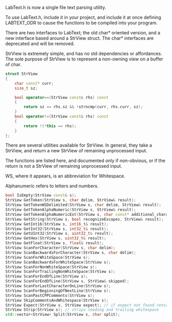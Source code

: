 
LabText.h is now a single file text parsing utility.

To use LabText.h, include it in your project, and include it at once defining
LABTEXT_ODR to cause the functions to be compiled into your program.

There are two interfaces to LabText; the old char* oriented version, and a new
interface based around a StrView struct. The char* interfaces are deprecated and
will be removed.

StrView is extremely simple, and has no std dependencies or affordances. The
sole purpose of StrView is to represent a non-owning view on a buffer of char.

```cpp
struct StrView
{
    char const* curr;
    size_t sz;

    bool operator==(StrView const& rhs) const
    {
        return sz == rhs.sz && !strncmp(curr, rhs.curr, sz);
    }
    bool operator!=(StrView const& rhs) const
    {
        return !(*this == rhs);
    }
};
```

There are several utilities available for StrView. In general, they take a
StrView, and return a new StrView of remaining unprocessed input.

The functions are listed here, and documented only if non-obvious, or if the
return is not a StrView of remaining unprocessed input.

WS, where it appears, is an abbreviation for Whitespace.

Alphanumeric refers to letters and numbers.

```cpp
bool IsEmpty(StrView const& s);
StrView GetToken(StrView s, char delim, StrView& result);
StrView GetTokenWSDelimited(StrView s, char delim, StrView& result);
StrView GetTokenAlphaNumeric(StrView s, StrView& result);
StrView GetTokenAlphaNumericExt(StrView s, char const* additional_characters, StrView& result);
StrView GetString(StrView s, bool recognizeEscapes, StrView& result);
StrView GetInt16(StrView s, int16_t& result);
StrView GetInt32(StrView s, int32_t& result);
StrView GetUInt32(StrView s, uint32_t& result);
StrView GetHex(StrView s, uint32_t& result);
StrView GetFloat(StrView s, float& result);
StrView ScanForCharacter(StrView s, char delim);
StrView ScanBackwardsForCharacter(StrView s, char delim);
StrView ScanForWhiteSpace(StrView s);
StrView ScanBackwardsForWhiteSpace(StrView s);
StrView ScanForNonWhiteSpace(StrView s);
StrView ScanForTrailingNonWhiteSpace(StrView s);
StrView ScanForEndOfLine(StrView s);
StrView ScanForEndOfLine(StrView s, StrView& skipped);
StrView ScanForLastCharacterOnLine(StrView s);
StrView ScanForBeginningOfNextLine(StrView s);
StrView ScanPastCPPComments(StrView s);
StrView SkipCommentsAndWhitespace(StrView s);
StrView Expect(StrView s, StrView expect); // if expect not found return equals s
StrView Strip(StrView s); // strips leading and trailing whitespace
std::vector<StrView> Split(StrView s, char split);
```
